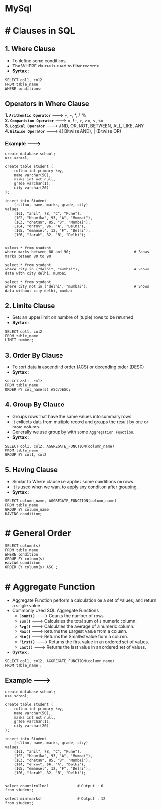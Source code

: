 # MySql

# # Clauses in SQL

## 1. Where Clause

- To define some conditions.
- The WHERE clause is used to filter records.
- **Syntax** :
``` mysql
SELECT col1, col2
FROM table_name 
WHERE conditions;
```

## Operators in Where Clause

**1. `Arithemtic Operator`** ---> +, -, *, /, %  
**2. `Comparision Operator`** ---> =, !=, >, >=, <, <=  
**3. `Logical Operator`** ---> AND, OR, NOT, BETWEEN, ALL, LIKE, ANY  
**4. `Bitwise Operator`** ---> &( Bitwise AND), | (Bitwise OR)  

### Example --->

``` mysql
create database school;
use school;

create table student (
	rollno int primary key,
	name varchar(50),
	marks int not null,
	grade varchar(1),
	city varchar(20)
);

insert into Student
	(rollno, name, marks, grade, city)
values
	(101, "anil", 78, "C", "Pune"),
	(102, "bhumika", 93, "A", "Mumbai"),
	(103, "chetan", 85, "B", "Mumbai"),
	(104, "dhruv", 96, "A", "Delhi"),
	(105, "emanuel", 12, "F", "Delhi"),
	(106, "farah", 82, "B", "Delhi");


select * from student                           
where marks between 80 and 90;                             # Shows marks beteen 80 to 90

select * from student
where city in ("delhi", "mumbai");                         # Shows data with city delhi, mumbai

select * from student
where city not in ("delhi", "mumbai");                     # Shows data without city delhi, mumbai
```

## 2. Limite Clause

- Sets an upper limit on numbre of (tuple) rows to be returned
- **Syntax** :
```
SELECT col1, col2
FROM table_name
LIMIT number;
```
## 3. Order By Clause

- To sort data in ascendind order (ACS) or decending order (DESC)
- **Syntax** :
```
SELECT col1, col2
FROM table_name
ORDER NY col_name(s) ASC/DESC;
```

## 4. Group By Clause

- Groups rows that have the same values into summary rows.
- It collects data from multiple record and groups the result by one or more column.
- Generally we use group by with some `Aggregation Function`.
- **Syntax** :
```
SELECT col1, col2, AGGREGATE_FUNCTION(column_name)
FROM table_name
GROUP BY col1, col2
```

## 5. Having Clause

- Similar to Where clause i.e applies some conditions on rows.
- It is used when we want to apply any condition after grouping.
- **Syntax** :
```
SELECT column_name, AGGREGATE_FUNCTION(column_name)
FROM table_name
GROUP BY column_name
HAVING condition;
```

# # General Order

``` mysql
SELECT column(s)  
FROM table_name  
WHERE condition  
GROUP BY column(s)  
HAVING condition  
ORDER BY column(s) ASC ;
```

# # Aggregate Function

- Aggregate Function perform a calculation on a set of values, and return a single value
- Commonly Used SQL Aggregate Functions
  - **`Count()`** ---> Counts the number of rows
  - **`Sum()`** --->  Calculates the total sum of a numeric column.
  - **`Avg()`** ---> Calculates the average of a numeric column.
  - **`Max()`** ---> Returns the Largest value from a column.
  - **`Min()`** ---> Returns the Smallestvalue from a column.
  - **`First()`** ---> Returns the first value in an ordered set of values.
  - **`Last()`** ---> Returns the last value in an ordered set of values.
- **Syntax** :
```
SELECT col1, col2, AGGREGATE_FUNCTION(column_name)
FROM table_name ;
```

## Example ---> 

``` musql
create database school;
use school;

create table student (
	rollno int primary key,
	name varchar(50),
	marks int not null,
	grade varchar(1),
	city varchar(20)
);

insert into Student
	(rollno, name, marks, grade, city)
values
	(101, "anil", 78, "C", "Pune"),
	(102, "bhumika", 93, "A", "Mumbai"),
	(103, "chetan", 85, "B", "Mumbai"),
	(104, "dhruv", 96, "A", "Delhi"),
	(105, "emanuel", 12, "F", "Delhi"),
	(106, "farah", 82, "B", "Delhi");


select count(rollno)             # Output : 6
from student;

select min(marks)                # Output : 12
from student;
``` 

























